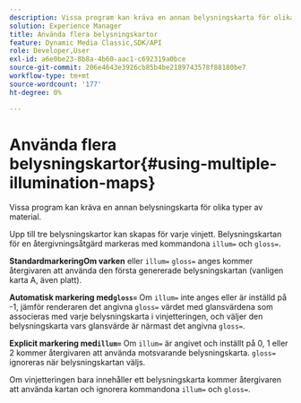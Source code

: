 ```yaml
---
description: Vissa program kan kräva en annan belysningskarta för olika typer av material.
solution: Experience Manager
title: Använda flera belysningskartor
feature: Dynamic Media Classic,SDK/API
role: Developer,User
exl-id: a6e0be23-8b8a-4b60-aac1-c692319a0bce
source-git-commit: 206e4643e3926cb85b4be2189743578f88180be7
workflow-type: tm+mt
source-wordcount: '177'
ht-degree: 0%

---
```


# Använda flera belysningskartor{#using-multiple-illumination-maps}

Vissa program kan kräva en annan belysningskarta för olika typer av material.

Upp till tre belysningskartor kan skapas för varje vinjett. Belysningskartan för en återgivningsåtgärd markeras med kommandona `illum=` och `gloss=`.

**StandardmarkeringOm varken** eller  `illum=`   `gloss=` anges kommer återgivaren att använda den första genererade belysningskartan (vanligen karta A, även platt).

**Automatisk markering med`gloss=`** Om  `illum=` inte anges eller är inställd på -1, jämför renderaren det angivna  `gloss=` värdet med glansvärdena som associeras med varje belysningskarta i vinjetteringen, och väljer den belysningskarta vars glansvärde är närmast det angivna  `gloss=`.

**Explicit markering med`illum=`** Om  `illum=` är angivet och inställt på 0, 1 eller 2 kommer återgivaren att använda motsvarande belysningskarta.  `gloss=` ignoreras när belysningskartan väljs.

Om vinjetteringen bara innehåller ett belysningskarta kommer återgivaren att använda kartan och ignorera kommandona `illum=` och `gloss=`.
